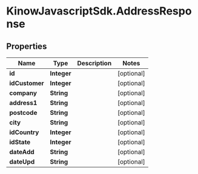 # KinowJavascriptSdk.AddressResponse

## Properties
Name | Type | Description | Notes
------------ | ------------- | ------------- | -------------
**id** | **Integer** |  | [optional] 
**idCustomer** | **Integer** |  | [optional] 
**company** | **String** |  | [optional] 
**address1** | **String** |  | [optional] 
**postcode** | **String** |  | [optional] 
**city** | **String** |  | [optional] 
**idCountry** | **Integer** |  | [optional] 
**idState** | **Integer** |  | [optional] 
**dateAdd** | **String** |  | [optional] 
**dateUpd** | **String** |  | [optional] 


